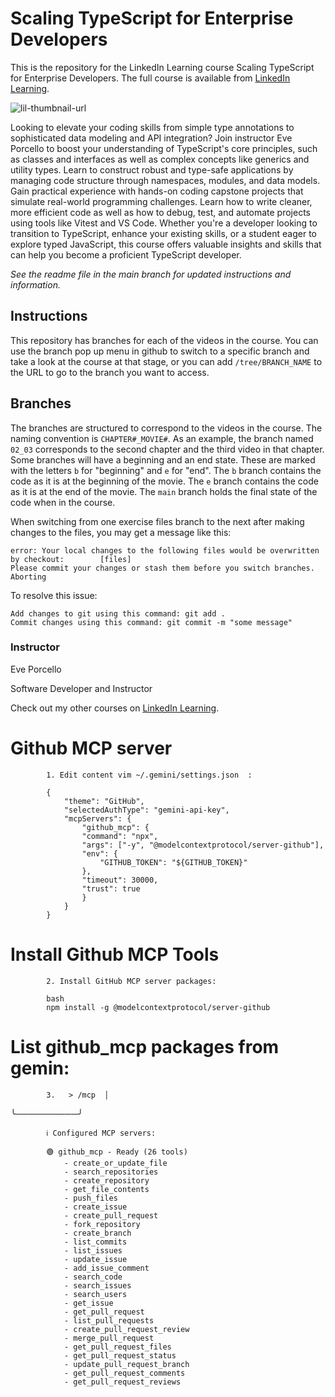 # Scaling TypeScript for Enterprise Developers
This is the repository for the LinkedIn Learning course Scaling TypeScript for Enterprise Developers. The full course is available from [LinkedIn Learning][lil-course-url].

![lil-thumbnail-url]

Looking to elevate your coding skills from simple type annotations to sophisticated data modeling and API integration? Join instructor Eve Porcello to boost your understanding of TypeScript's core principles, such as classes and interfaces as well as complex concepts like generics and utility types. Learn to construct robust and type-safe applications by managing code structure through namespaces, modules, and data models. Gain practical experience with hands-on coding capstone projects that simulate real-world programming challenges. Learn how to write cleaner, more efficient code as well as how to debug, test, and automate projects using tools like Vitest and VS Code. Whether you're a developer looking to transition to TypeScript, enhance your existing skills, or a student eager to explore typed JavaScript, this course offers valuable insights and skills that can help you become a proficient TypeScript developer.

_See the readme file in the main branch for updated instructions and information._
## Instructions
This repository has branches for each of the videos in the course. You can use the branch pop up menu in github to switch to a specific branch and take a look at the course at that stage, or you can add `/tree/BRANCH_NAME` to the URL to go to the branch you want to access.

## Branches
The branches are structured to correspond to the videos in the course. The naming convention is `CHAPTER#_MOVIE#`. As an example, the branch named `02_03` corresponds to the second chapter and the third video in that chapter. 
Some branches will have a beginning and an end state. These are marked with the letters `b` for "beginning" and `e` for "end". The `b` branch contains the code as it is at the beginning of the movie. The `e` branch contains the code as it is at the end of the movie. The `main` branch holds the final state of the code when in the course.

When switching from one exercise files branch to the next after making changes to the files, you may get a message like this:

    error: Your local changes to the following files would be overwritten by checkout:        [files]
    Please commit your changes or stash them before you switch branches.
    Aborting

To resolve this issue:
	
    Add changes to git using this command: git add .
	Commit changes using this command: git commit -m "some message"

### Instructor

Eve Porcello

Software Developer and Instructor
                            

Check out my other courses on [LinkedIn Learning](https://www.linkedin.com/learning/instructors/eve-porcello?u=104).

[0]: # (Replace these placeholder URLs with actual course URLs)

[lil-course-url]: https://www.linkedin.com/learning/scaling-typescript-for-enterprise-developers
[lil-thumbnail-url]: https://media.licdn.com/dms/image/D560DAQEeMPcfs0dGbw/learning-public-crop_675_1200/0/1722894799475?e=2147483647&v=beta&t=tqgy75zFHsjx6sVjBHTQRFtRBCkxiKUy1vm04UfqGqg


# Github MCP server

            1. Edit content vim ~/.gemini/settings.json  :

            {
                "theme": "GitHub",
                "selectedAuthType": "gemini-api-key",
                "mcpServers": {
                    "github_mcp": {
                    "command": "npx",
                    "args": ["-y", "@modelcontextprotocol/server-github"],
                    "env": {
                        "GITHUB_TOKEN": "${GITHUB_TOKEN}"
                    },
                    "timeout": 30000,
                    "trust": true
                    }
                }
            }

# Install Github MCP Tools

            2. Install GitHub MCP server packages:

            bash
            npm install -g @modelcontextprotocol/server-github

# List github_mcp packages from gemin:

            3.   > /mcp  │
╰──────────╯


            ℹ Configured MCP servers:
            
            🟢 github_mcp - Ready (26 tools)
                - create_or_update_file
                - search_repositories
                - create_repository
                - get_file_contents
                - push_files
                - create_issue
                - create_pull_request
                - fork_repository
                - create_branch
                - list_commits
                - list_issues
                - update_issue
                - add_issue_comment
                - search_code
                - search_issues
                - search_users
                - get_issue
                - get_pull_request
                - list_pull_requests
                - create_pull_request_review
                - merge_pull_request
                - get_pull_request_files
                - get_pull_request_status
                - update_pull_request_branch
                - get_pull_request_comments
                - get_pull_request_reviews
